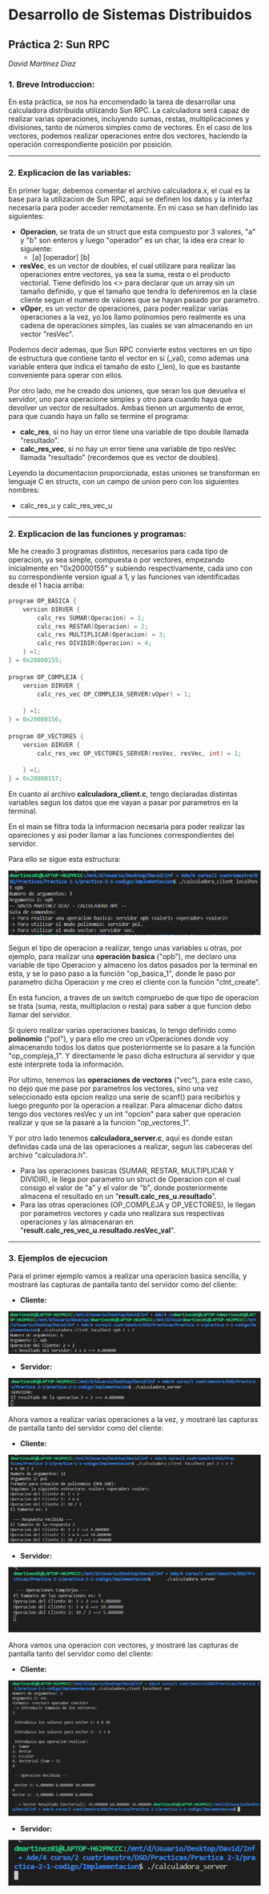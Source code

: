<h1> Desarrollo de Sistemas Distribuidos </h1>

<h2> Práctica 2: Sun RPC </h2>

*David Martinez Diaz*

<h3> 1. Breve Introduccion: </h3>

En esta práctica, se nos ha encomendado la tarea de desarrollar una calculadora distribuida utilizando Sun RPC. 
 La calculadora será capaz de realizar varias operaciones, incluyendo sumas, restas, multiplicaciones y divisiones, tanto de números simples como de vectores. En el caso de los vectores, podemos realizar operaciones entre dos vectores, haciendo la operación correspondiente posición por posición.

---

<h3> 2. Explicacion de las variables: </h3>

En primer lugar, debemos comentar el archivo calculadora.x, el cual es la base para la utilizacion de Sun RPC, aqui se definen los datos y la interfaz necesaria para poder acceder remotamente. En mi caso se han definido las siguientes:

* **Operacion**, se trata de un struct que esta compuesto por 3 valores, "a" y "b" son enteros y luego "operador" es un char, la idea era crear lo siguiente:
  * [a] [operador] [b]
* **resVec**, es un vector de doubles, el cual utilizare para realizar las operaciones entre vectores, ya sea la suma, resta o el producto vectorial. Tiene definido los <> para declarar que un array sin un tamaño definido, y que el tamaño que tendra lo defeniremos en la clase cliente segun el numero de valores que se hayan pasado por parametro.
* **vOper**, es un vector de operaciones, para poder realizar varias operaciones a la vez, yo los llamo polinomios pero realmente es una cadena de operaciones simples, las cuales se van almacenando en un vector "resVec".

Podemos decir ademas, que Sun RPC convierte estos vectores en un tipo de estructura que contiene tanto el vector en si (_val), como ademas una variable entera que indica el tamaño de esto (_len), lo que es bastante conveniente para operar con ellos.

Por otro lado, me he creado dos uniones, que seran los que devuelva el servidor, uno para operacione simples y otro para cuando haya que devolver un vector de resultados. Ambas tienen un argumento de error, para que cuando haya un fallo se termine el programa:

* **calc_res**, si no hay un error tiene una variable de tipo double llamada "resultado".
* **calc_res_vec**, si no hay un error tiene una variable de tipo resVec llamada "resultado" (recordemos que es vector de doubles).

Leyendo la documentacion proporcionada, estas uniones se transforman en lenguaje C en structs, con un campo de union pero con los siguientes nombres:
  * calc_res_u y calc_res_vec_u

---

<h3> 2. Explicacion de las funciones y programas: </h3>

Me he creado 3 programas distintos, necesarios para cada tipo de operacion, ya sea simple, compuesta o por vectores, empezando inicialmente en "0x20000155" y subiendo respectivamente, cada uno con su correspondiente version igual a 1, y las funciones van identificadas desde el 1 hacia arriba:

```c
program OP_BASICA {
	version DIRVER {
		calc_res SUMAR(Operacion) = 1;
		calc_res RESTAR(Operacion) = 2;
		calc_res MULTIPLICAR(Operacion) = 3;
		calc_res DIVIDIR(Operacion) = 4;
	} =1;
} = 0x20000155;

program OP_COMPLEJA {
	version DIRVER {
		calc_res_vec OP_COMPLEJA_SERVER(vOper) = 1;
		
	} =1;
} = 0x20000156;

program OP_VECTORES {
	version DIRVER {
		calc_res_vec OP_VECTORES_SERVER(resVec, resVec, int) = 1;
		
	} =1;
} = 0x20000157;

```


En cuanto al archivo **calculadora_client.c**, tengo declaradas distintas variables segun los datos que me vayan a pasar por parametros en la terminal. 

En el main se filtra toda la informacion necesaria para poder realizar las opareciones y asi poder llamar a las funciones correspondientes del servidor.

Para ello se sigue esta estructura: 

![alt text](cap1.png)

Segun el tipo de operacion a realizar, tengo unas variables u otras, por ejemplo, para realizar una **operación basica** ("opb"), me declaro una variable de tipo Operacion y almaceno los datos pasados por la terminal en esta, y se lo paso paso a la función "op_basica_1", donde le paso por parametro dicha Operacion y me creo el cliente con la función "clnt_create".

En esta funcion, a traves de un switch compruebo de que tipo de operacion se trata (suma, resta, multiplacion o resta) para saber a que funcion debo llamar del servidor.

Si quiero realizar varias operaciones basicas, lo tengo definido como **polinomio** ("pol"), y para ello me creo un vOperaciones donde voy almacenando todos los datos que posteriormente se lo pasare a la función "op_compleja_1". Y directamente le paso dicha estructura al servidor y que este interprete toda la información.

Por ultimo, tenemos las **operaciones de vectores** ("vec"), para este caso, no dejo que me pase por parametros los vectores, sino una vez seleccionado esta opcion realizo una serie de scanf() para recibirlos y luego pregunto por la operacion a realizar. Para almacenar dicho datos tengo dos vectores resVec y un int "opcion" para saber que operacion realizar y que se la pasaré a la funcion "op_vectores_1".

Y por otro lado tenemos **calculadora_server.c**, aqui es donde estan definidas cada una de las operaciones a realizar, segun las cabeceras del archivo "calculadora.h".

* Para las operaciones basicas (SUMAR, RESTAR, MULTIPLICAR Y DIVIDIR), le llega por parametro un struct de Operacion con el cual consigo el valor de "a" y el valor de "b", donde posteriormente almacena el resultado en un "**result.calc_res_u.resultado**".
* Para las otras operaciones (OP_COMPLEJA y OP_VECTORES), le llegan por parametros vectores y cada uno realizara sus respectivas operaciones y las almacenaran en "**result.calc_res_vec_u.resultado.resVec_val**".

---

<h3> 3. Ejemplos de ejecucion </h3>


Para el primer ejemplo vamos a realizar una operacion basica sencilla, y mostraré las capturas de pantalla tanto del servidor como del cliente:

* **Cliente:**
  
![alt text](cap2.png)

* **Servidor:**
  
![alt text](cap3.png)


Ahora vamos a realizar varias operaciones a la vez, y mostraré las capturas de pantalla tanto del servidor como del cliente:

* **Cliente:**
  
![alt text](cap4.png)

* **Servidor:**
  
![alt text](cap5.png)


Ahora vamos una operacion con vectores, y mostraré las capturas de pantalla tanto del servidor como del cliente:

* **Cliente:**
  
![alt text](cap6.png)

* **Servidor:**
  
![alt text](cap7.png)












